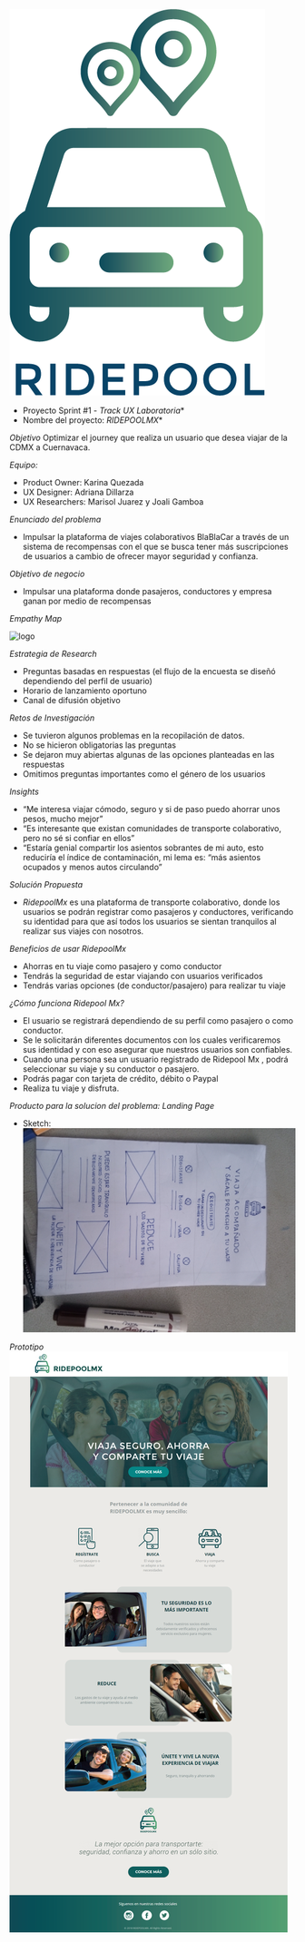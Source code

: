 
![logo](./images/logo.png)


* Proyecto Sprint #1 - *Track UX Laboratoria**
* Nombre del proyecto: *RIDEPOOLMX**


*Objetivo*
Optimizar el journey que realiza un usuario que desea viajar de la CDMX a Cuernavaca.

*Equipo:*
+ Product Owner: Karina Quezada
+ UX Designer: Adriana Dillarza
+ UX Researchers: Marisol Juarez y Joali Gamboa

*Enunciado del problema*

+ Impulsar la plataforma de viajes colaborativos BlaBlaCar a través de un sistema de recompensas con el que se busca tener más suscripciones de usuarios a cambio de ofrecer mayor seguridad y confianza.

*Objetivo de negocio*

+ Impulsar una plataforma donde pasajeros, conductores y empresa ganan por medio de recompensas

*Empathy Map*

![logo](./images/empathy-map.png)

*Estrategia de Research*

+ Preguntas basadas en respuestas (el flujo de la encuesta se diseñó  dependiendo del perfil de usuario)
+ Horario de lanzamiento oportuno
+ Canal de difusión objetivo

*Retos de Investigación*

+ Se tuvieron algunos problemas en la recopilación de datos.
+ No se hicieron obligatorias las preguntas
+ Se dejaron muy abiertas algunas de las opciones planteadas en las respuestas
+ Omitimos preguntas importantes como el género de los usuarios

*Insights*

+ “Me interesa viajar cómodo, seguro y si de paso puedo ahorrar unos pesos, mucho mejor”
+ “Es interesante que existan comunidades de transporte colaborativo, pero no sé si confiar en ellos”
+ “Estaría genial compartir los asientos sobrantes de mi auto, esto reduciría el índice de contaminación, mi lema es: “más asientos ocupados y menos autos circulando”

*Solución Propuesta*

+  *RidepoolMx* es una plataforma de transporte colaborativo, donde los usuarios se podrán registrar como pasajeros y conductores, verificando  su identidad para que así todos los usuarios se sientan tranquilos al realizar sus viajes con nosotros.

*Beneficios de usar RidepoolMx*

+ Ahorras en tu viaje como pasajero y como conductor
+ Tendrás la seguridad de estar viajando con usuarios verificados
+ Tendrás varias opciones (de conductor/pasajero) para realizar tu viaje

*¿Cómo funciona Ridepool Mx?*

+ El usuario se registrará dependiendo de su perfil como pasajero o como conductor.
+ Se le solicitarán diferentes documentos con los cuales verificaremos sus identidad y con eso asegurar que nuestros usuarios son confiables.
+ Cuando una persona sea un usuario registrado de Ridepool Mx , podrá seleccionar su viaje y su conductor o pasajero.
+ Podrás pagar con tarjeta de crédito, débito o Paypal
+ Realiza tu viaje y disfruta.

*Producto para la solucion del problema: Landing Page*
+ Sketch:
![logo](./images/wireframe.jpg)

*Prototipo*
![logo](./images/sketch.png)

